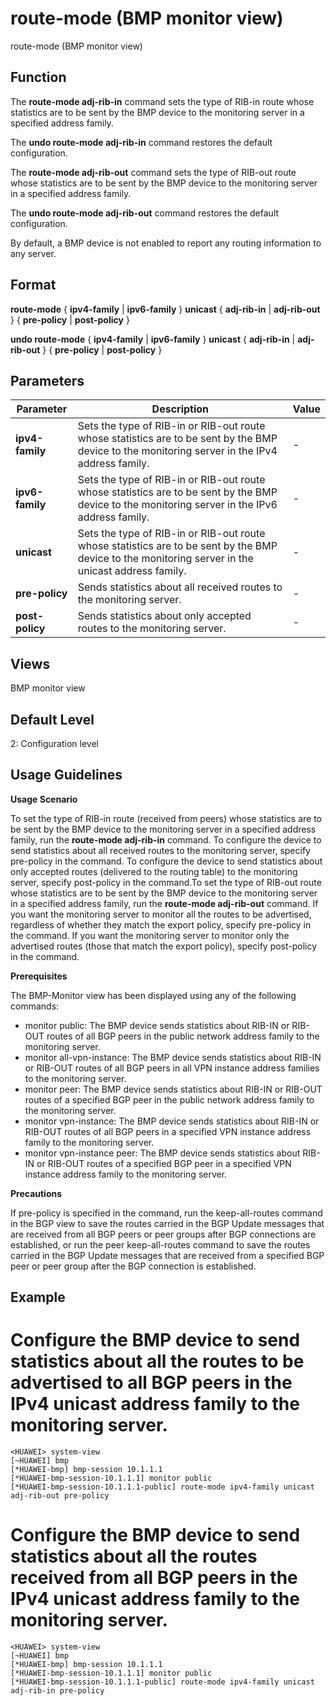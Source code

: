 route-mode (BMP monitor view)
=============================

route-mode (BMP monitor view)

Function
--------



The **route-mode adj-rib-in** command sets the type of RIB-in route whose statistics are to be sent by the BMP device to the monitoring server in a specified address family.

The **undo route-mode adj-rib-in** command restores the default configuration.

The **route-mode adj-rib-out** command sets the type of RIB-out route whose statistics are to be sent by the BMP device to the monitoring server in a specified address family.

The **undo route-mode adj-rib-out** command restores the default configuration.



By default, a BMP device is not enabled to report any routing information to any server.


Format
------

**route-mode** { **ipv4-family** | **ipv6-family** } **unicast** { **adj-rib-in** | **adj-rib-out** } { **pre-policy** | **post-policy** }

**undo route-mode** { **ipv4-family** | **ipv6-family** } **unicast** { **adj-rib-in** | **adj-rib-out** } { **pre-policy** | **post-policy** }


Parameters
----------

| Parameter | Description | Value |
| --- | --- | --- |
| **ipv4-family** | Sets the type of RIB-in or RIB-out route whose statistics are to be sent by the BMP device to the monitoring server in the IPv4 address family. | - |
| **ipv6-family** | Sets the type of RIB-in or RIB-out route whose statistics are to be sent by the BMP device to the monitoring server in the IPv6 address family. | - |
| **unicast** | Sets the type of RIB-in or RIB-out route whose statistics are to be sent by the BMP device to the monitoring server in the unicast address family. | - |
| **pre-policy** | Sends statistics about all received routes to the monitoring server. | - |
| **post-policy** | Sends statistics about only accepted routes to the monitoring server. | - |



Views
-----

BMP monitor view


Default Level
-------------

2: Configuration level


Usage Guidelines
----------------

**Usage Scenario**



To set the type of RIB-in route (received from peers) whose statistics are to be sent by the BMP device to the monitoring server in a specified address family, run the **route-mode adj-rib-in** command. To configure the device to send statistics about all received routes to the monitoring server, specify pre-policy in the command. To configure the device to send statistics about only accepted routes (delivered to the routing table) to the monitoring server, specify post-policy in the command.To set the type of RIB-out route whose statistics are to be sent by the BMP device to the monitoring server in a specified address family, run the **route-mode adj-rib-out** command. If you want the monitoring server to monitor all the routes to be advertised, regardless of whether they match the export policy, specify pre-policy in the command. If you want the monitoring server to monitor only the advertised routes (those that match the export policy), specify post-policy in the command.



**Prerequisites**

The BMP-Monitor view has been displayed using any of the following commands:

* monitor public: The BMP device sends statistics about RIB-IN or RIB-OUT routes of all BGP peers in the public network address family to the monitoring server.
* monitor all-vpn-instance: The BMP device sends statistics about RIB-IN or RIB-OUT routes of all BGP peers in all VPN instance address families to the monitoring server.
* monitor peer: The BMP device sends statistics about RIB-IN or RIB-OUT routes of a specified BGP peer in the public network address family to the monitoring server.
* monitor vpn-instance: The BMP device sends statistics about RIB-IN or RIB-OUT routes of all BGP peers in a specified VPN instance address family to the monitoring server.
* monitor vpn-instance peer: The BMP device sends statistics about RIB-IN or RIB-OUT routes of a specified BGP peer in a specified VPN instance address family to the monitoring server.

**Precautions**



If pre-policy is specified in the command, run the keep-all-routes command in the BGP view to save the routes carried in the BGP Update messages that are received from all BGP peers or peer groups after BGP connections are established, or run the peer keep-all-routes command to save the routes carried in the BGP Update messages that are received from a specified BGP peer or peer group after the BGP connection is established.




Example
-------

# Configure the BMP device to send statistics about all the routes to be advertised to all BGP peers in the IPv4 unicast address family to the monitoring server.
```
<HUAWEI> system-view
[~HUAWEI] bmp
[*HUAWEI-bmp] bmp-session 10.1.1.1
[*HUAWEI-bmp-session-10.1.1.1] monitor public
[*HUAWEI-bmp-session-10.1.1.1-public] route-mode ipv4-family unicast adj-rib-out pre-policy

```

# Configure the BMP device to send statistics about all the routes received from all BGP peers in the IPv4 unicast address family to the monitoring server.
```
<HUAWEI> system-view
[~HUAWEI] bmp
[*HUAWEI-bmp] bmp-session 10.1.1.1
[*HUAWEI-bmp-session-10.1.1.1] monitor public
[*HUAWEI-bmp-session-10.1.1.1-public] route-mode ipv4-family unicast adj-rib-in pre-policy

```